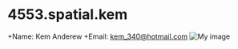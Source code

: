 # 4553.spatial.kem
+Name: Kem Anderew
+Email: kem_340@hotmail.com
![My image](https://pbs.twimg.com/profile_images/556220422786539520/NJ82Kjl4.jpeg)
